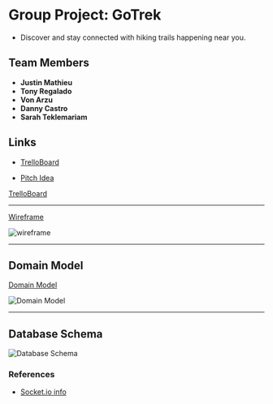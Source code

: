 # Group Project: GoTrek

- Discover and stay connected with hiking trails happening near you.

## Team Members

- **Justin Mathieu**
- **Tony Regalado**
- **Von Arzu**
- **Danny Castro**
- **Sarah Teklemariam**

## Links

- [TrelloBoard](https://trello.com/b/QtZeaUCq/bsquad)

- [Pitch Idea](https://docs.google.com/document/d/1VD0aLtQmg6y36lXTh2T1r6nKsV4rOtwmhU7HnypY7Fc/edit#heading=h.gjdgxs)

[TrelloBoard](https://trello.com/b/QtZeaUCq/bsquad)

---

[Wireframe](https://miro.com/app/board/uXjVPVvwtEE=/)

![wireframe](https://user-images.githubusercontent.com/107226923/191168990-d9b55b25-9c3b-45ef-8ca3-d519c76cbc4b.PNG)

---

## Domain Model

[Domain Model](https://www.figma.com/file/EFjuZ2rYJqamcBEAxdqX8J/BSquad?node-id=0%3A1)

![Domain Model](https://user-images.githubusercontent.com/107226923/191167788-3c7bd8b1-08c9-498b-b951-34294b80ad07.png)

---

## Database Schema

![Database Schema](https://user-images.githubusercontent.com/107226923/191168688-1cd71343-1491-473a-803f-2f921d24a552.png)

### References

- [Socket.io info](https://github.com/NikValdez/ChatAppTut)
